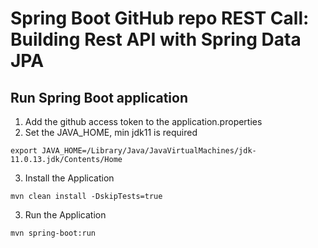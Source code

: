 # Spring Boot GitHub repo REST Call: Building Rest API with Spring Data JPA

## Run Spring Boot application

1. Add the github access token to the application.properties
2. Set the JAVA_HOME, min jdk11 is required

```
export JAVA_HOME=/Library/Java/JavaVirtualMachines/jdk-11.0.13.jdk/Contents/Home
```

3. Install the Application

```
mvn clean install -DskipTests=true
```

3. Run the Application

```
mvn spring-boot:run
```
